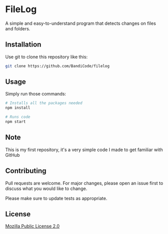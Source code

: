 # FileLog

A simple and easy-to-understand program that detects changes on files and folders.

## Installation

Use git to clone this repository like this:

```bash
git clone https://github.com/BandiCode/filelog
```

## Usage
Simply run those commands:
```bash
# Installs all the packages needed
npm install

# Runs code
npm start
```
## Note
This is my first repository, it's a very simple code I made to get familiar with GitHub

## Contributing
Pull requests are welcome. For major changes, please open an issue first to discuss what you would like to change.

Please make sure to update tests as appropriate.

## License
[Mozilla Public License 2.0](https://choosealicense.com/licenses/mpl-2.0/)

